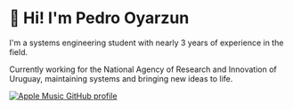 <h1 align="left">👋 Hi! I'm Pedro Oyarzun</h1>
<p align="left">I'm a systems engineering student with nearly 3 years of experience in the field.</p>
<p algin="left">Currently working for the National Agency of Research and Innovation of Uruguay, maintaining systems and bringing new ideas to life.</p>

[![Apple Music GitHub profile](https://music-profile.rayriffy.com/theme/dark.svg?uid=000852.edd170ee318d4ac190948817d700411e.1513)](https://github.com/rayriffy/apple-music-github-profile)
